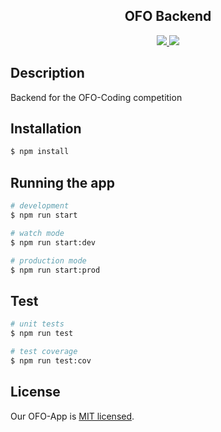 <h2 align="center">OFO Backend</h2>
<p align="center">
  <a href="https://codecov.io/gh/Datenlotse/OFO-Backend">
    <img src="https://codecov.io/gh/Datenlotse/OFO-Backend/branch/master/graph/badge.svg" />
  </a>
  <a href="https://circleci.com/gh/Datenlotse/OFO-Backend">
    <img src="https://circleci.com/gh/Datenlotse/OFO-Backend.svg?style=svg" />
  </a>
</p>

## Description

Backend for the OFO-Coding competition

## Installation

```bash
$ npm install
```

## Running the app

```bash
# development
$ npm run start

# watch mode
$ npm run start:dev

# production mode
$ npm run start:prod
```

## Test

```bash
# unit tests
$ npm run test

# test coverage
$ npm run test:cov
```

## License

  Our OFO-App is [MIT licensed](LICENSE).

